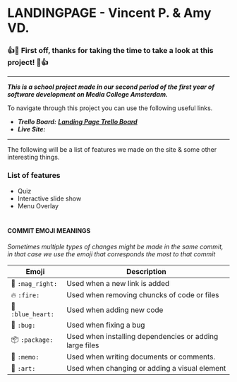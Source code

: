 # ****LANDINGPAGE - Vincent P. & Amy VD.****

### 👍🎉 First off, thanks for taking the time to take a look at this project! 🎉👍

---
***This is a school project made in our second period of the first year of software development on Media College Amsterdam.***

To navigate through this project you can use the following useful links.
* ***Trello Board:*** *__[Landing Page Trello Board]__*
* ***Live Site:***

---
The following will be a list of features we made on the site & some other interesting things.
### ****List of features****
* Quiz
* Interactive slide show
* Menu Overlay


[Landing Page Trello Board]: https://trello.com/b/PJkzGkD8/f1m2-landing-page-amy-vincent

#
#### ****COMMIT EMOJI MEANINGS****
*Sometimes multiple types of changes might be made in the same commit, in that case we use the emoji that corresponds the most to that commit* 

| Emoji                    | Description |
| -----------              | ----------- |
| 🔎 ```:mag_right:```          | Used when a new link is added |
| 🔥  ```:fire:```               | Used when removing chuncks of code or files |
| 💙 ```:blue_heart:```         | Used when adding new code |
| 🐛 ```:bug:```                | Used when fixing a bug |
| 📦 ```:package:```            | Used when installing dependencies or adding large files |
| 📝 ```:memo:```               | Used when writing documents or comments. |
| 🎨 ```:art:```                | Used when changing or adding a visual element |